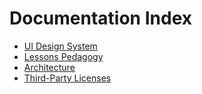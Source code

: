 # Documentation Index

- [UI Design System](./UI_DESIGN_SYSTEM.md)
- [Lessons Pedagogy](./LESSONS_PEDAGOGY.md)
- [Architecture](../docs/ARCHITECTURE.md) <!-- keep if present -->
- [Third-Party Licenses](../THIRDPARTY-LICENSES.md)
